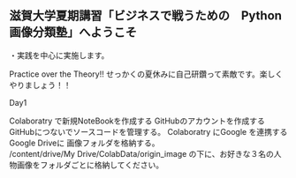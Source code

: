 ## 滋賀大学夏期講習「ビジネスで戦うための　Python画像分類塾」へようこそ

・実践を中心に実施します。

Practice over the Theory!! せっかくの夏休みに自己研鑽って素敵です。楽しくやりましょう！！

Day1

Colaboratry で新規NoteBookを作成する
GitHubのアカウントを作成する
GitHubにつないでソースコードを管理する。
Colaboratry にGoogle を連携する
Google Driveに 画像フォルダを格納する。
/content/drive/My Drive/ColabData/origin_image
の下に、お好きな３名の人物画像をフォルダごとに格納してください。

